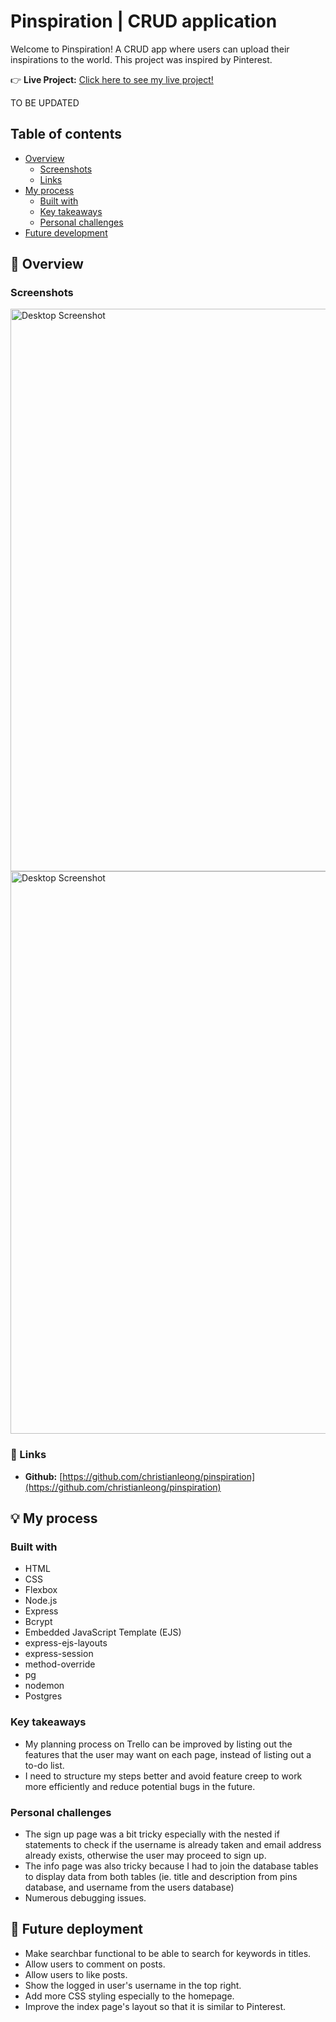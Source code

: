 # Pinspiration | CRUD application
Welcome to Pinspiration! A CRUD app where users can upload their inspirations to the world. This project was inspired by Pinterest.

:point_right: **Live Project:** [Click here to see my live project!]()

TO BE UPDATED

## Table of contents
- [Overview](#page_facing_up-overview)
  - [Screenshots](#screenshots)
  - [Links](#link-links)
- [My process](#bulb-my-process)
  - [Built with](#built-with)
  - [Key takeaways](#key-takeaways)
  - [Personal challenges](#personal-challenges)
- [Future development](#future-deployment)

## :page_facing_up: Overview
### Screenshots
<img src="./screenshots/Screenshot 2024-01-24 at 10.13.49 pm.png" alt="Desktop Screenshot" style="width:900px;"/>
<br>
<img src="./screenshots/Screenshot 2024-01-24 at 10.14.05 pm.png" alt="Desktop Screenshot" style="width:900px;"/>

### :link: Links
- **Github:** [https://github.com/christianleong/pinspiration](https://github.com/christianleong/pinspiration)

## :bulb: My process
### Built with
- HTML
- CSS
- Flexbox
- Node.js
- Express
- Bcrypt
- Embedded JavaScript Template (EJS)
- express-ejs-layouts
- express-session
- method-override
- pg
- nodemon
- Postgres

### Key takeaways
- My planning process on Trello can be improved by listing out the features that the user may want on each page, instead of listing out a to-do list.
- I need to structure my steps better and avoid feature creep to work more efficiently and reduce potential bugs in the future.
### Personal challenges
- The sign up page was a bit tricky especially with the nested if statements to check if the username is already taken and email address already exists, otherwise the user may proceed to sign up.
- The info page was also tricky because I had to join the database tables to display data from both tables (ie. title and description from pins database, and username from the users database)
- Numerous debugging issues. 
## :triumph: Future deployment
- Make searchbar functional to be able to search for keywords in titles.
- Allow users to comment on posts.
- Allow users to like posts.
- Show the logged in user's username in the top right.
- Add more CSS styling especially to the homepage.
- Improve the index page's layout so that it is similar to Pinterest.
